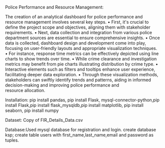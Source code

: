 Police Performance and Resource Management:

The creation of an analytical dashboard for police performance and resource management involves several key steps. 
• First, it's crucial to define the project scope and objectives, aligning them with stakeholder requirements. 
• Next, data collection and integration from various police department sources are essential to ensure comprehensive insights. 
• Once data is collected, dashboard design and development come into play, focusing on user-friendly layouts and appropriate visualization techniques. 
• For instance, response time metrics can be effectively depicted using line charts to show trends over time. 
• While crime clearance and investigation metrics may benefit from pie charts illustrating distribution by crime type. 
• Interactive elements such as filters and tooltips enhance user experience, facilitating deeper data exploration. 
• Through these visualization methods, stakeholders can swiftly identify trends and patterns, aiding in informed decision-making and improving police performance and resource allocation.

Installation:
pip install pandas,
pip install Flask, mysql-connector-python,pip install Flask,pip install flask_mysqldb,pip install matplotlib,
pip install seaborn, pip install numpy

Dataset: Copy of FIR_Details_Data.csv

Database:Used mysql database for registration and login. 
create database ksp;
create table users with first_name,last_name,email and password as tuples.


